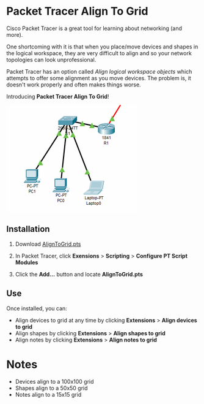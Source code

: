 # Packet Tracer Align To Grid

Cisco Packet Tracer is a great tool for learning about networking (and more).

One shortcoming with it is that when you place/move devices and shapes in the logical workspace, they are very difficult to align and so your network topologies can look unprofessional.

Packet Tracer has an option called *Align logical workspace objects* which attempts to offer some alignment as you move devices. The problem is, it doesn't work properly and often makes things worse.

Introducing **Packet Tracer Align To Grid**!

![Demo of PTAlignToGrid](aligning.gif)

## Installation

1. Download [AlignToGrid.pts](AlignToGrid.pts)

2. In Packet Tracer, click **Exensions** > **Scripting** > **Configure PT Script Modules**

3. Click the **Add...** button and locate **AlignToGrid.pts**

## Use

Once installed, you can:

- Align devices to grid at any time by clicking **Extensions** > **Align devices to grid**
- Align shapes by clicking **Extensions** > **Align shapes to grid**
- Align notes by clicking **Extensions** > **Align notes to grid**

# Notes

- Devices align to a 100x100 grid
- Shapes align to a 50x50 grid
- Notes align to a 15x15 grid

